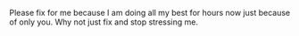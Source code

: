 
Please fix for me because I am doing all my best for hours now just because of only you.
Why not just fix and stop stressing me.
